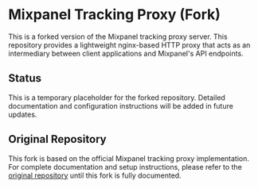 # Mixpanel Tracking Proxy (Fork)

This is a forked version of the Mixpanel tracking proxy server. This repository provides a lightweight nginx-based HTTP proxy that acts as an intermediary between client applications and Mixpanel's API endpoints.

## Status

This is a temporary placeholder for the forked repository. Detailed documentation and configuration instructions will be added in future updates.

## Original Repository

This fork is based on the official Mixpanel tracking proxy implementation. For complete documentation and setup instructions, please refer to the [original repository](https://github.com/mixpanel/tracking-proxy) until this fork is fully documented.
